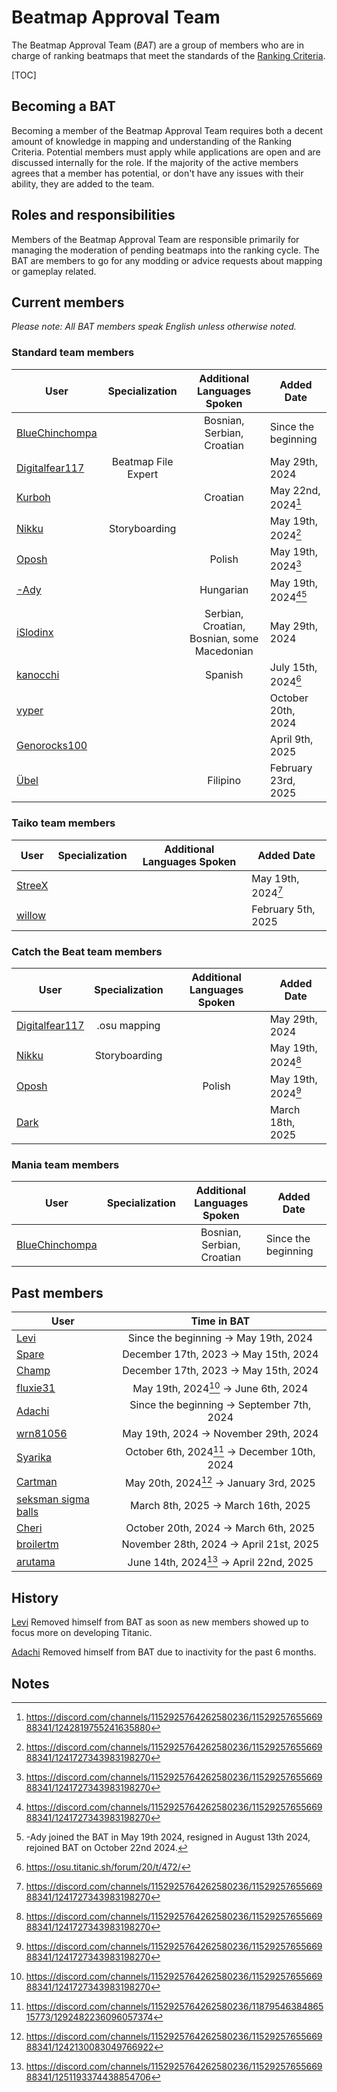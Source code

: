 # Beatmap Approval Team

The Beatmap Approval Team (_BAT_) are a group of members who are in charge of ranking beatmaps that meet the standards of the [Ranking Criteria](https://github.com/osuTitanic/wiki/blob/main/wiki/Ranking_Criteria/en.md).

[TOC]

## Becoming a BAT

Becoming a member of the Beatmap Approval Team requires both a decent amount of knowledge in mapping and understanding of the Ranking Criteria. Potential members must apply while applications are open and are discussed internally for the role. If the majority of the active members agrees that a member has potential, or don't have any issues with their ability, they are added to the team.


## Roles and responsibilities

Members of the Beatmap Approval Team are responsible primarily for managing the moderation of pending beatmaps into the ranking cycle. The BAT are members to go for any modding or advice requests about mapping or gameplay related.


## Current members

*Please note: All BAT members speak English unless otherwise noted.*


### Standard team members

User | Specialization | Additional Languages Spoken | Added Date
---|:---:|:---:|---
[BlueChinchompa](https://osu.titanic.sh/u/40)   |                     | Bosnian, Serbian, Croatian                  | Since the beginning
[Digitalfear117](https://osu.titanic.sh/u/809)  | Beatmap File Expert |                                             | May 29th, 2024
[Kurboh](https://osu.titanic.sh/u/810)          |                     | Croatian                                    | May 22nd, 2024[^3]
[Nikku](https://osu.titanic.sh/u/811)           | Storyboarding       |                                             | May 19th, 2024[^1]
[Oposh](https://osu.titanic.sh/u/829)           |                     | Polish                                      | May 19th, 2024[^1]
[-Ady](https://osu.titanic.sh/u/821)            |                     | Hungarian                                   | May 19th, 2024[^1][^6]
[iSlodinx](https://osu.titanic.sh/u/869)        |                     | Serbian, Croatian, Bosnian, some Macedonian | May 29th, 2024
[kanocchi](https://osu.titanic.sh/u/943)        |                     | Spanish                                     | July 15th, 2024[^5]
[vyper](https://osu.titanic.sh/u/69)            |                     |                                             | October 20th, 2024
[Genorocks100](https://osu.titanic.sh/u/1853)   |                     |                                             | April 9th, 2025
[Übel](https://osu.titanic.sh/u/593)            |                     | Filipino                                    | February 23rd, 2025


### Taiko team members

User | Specialization | Additional Languages Spoken | Added Date
---|:---:|:---:|---
[StreeX](https://osu.titanic.sh/u/67)           |   |          | May 19th, 2024[^1]
[willow](https://osu.titanic.sh/u/1088)         |   |          | February 5th, 2025


### Catch the Beat team members
User | Specialization | Additional Languages Spoken | Added Date
---|:---:|:---:|---
[Digitalfear117](https://osu.titanic.sh/u/809)  | .osu mapping  |        | May 29th, 2024
[Nikku](https://osu.titanic.sh/u/811)           | Storyboarding |        | May 19th, 2024[^1]
[Oposh](https://osu.titanic.sh/u/829)           |               | Polish | May 19th, 2024[^1]
[Dark](https://osu.titanic.sh/u/812)            |               |        | March 18th, 2025


### Mania team members
User | Specialization | Additional Languages Spoken | Added Date
---|:---:|:---:|---
[BlueChinchompa](https://osu.titanic.sh/u/40)  |   | Bosnian, Serbian, Croatian | Since the beginning


## Past members

User | Time in BAT
---|:---:
[Levi](https://osu.titanic.sh/u/2)   | Since the beginning -> May 19th, 2024
[Spare](https://osu.titanic.sh/u/92) | December 17th, 2023 -> May 15th, 2024
[Champ](https://osu.titanic.sh/u/96) | December 17th, 2023 -> May 15th, 2024
[fluxie31](https://osu.titanic.sh/u/517) | May 19th, 2024[^1] -> June 6th, 2024
[Adachi](https://osu.titanic.sh/u/39) | Since the beginning -> September 7th, 2024
[wrn81056](https://osu.titanic.sh/u/645) | May 19th, 2024 -> November 29th, 2024
[Syarika](https://osu.titanic.sh/u/1730) | October 6th, 2024[^7] -> December 10th, 2024
[Cartman](https://osu.titanic.sh/u/857) | May 20th, 2024[^2] -> January 3rd, 2025
[seksman sigma balls](https://osu.titanic.sh/u/2153) | March 8th, 2025 -> March 16th, 2025
[Cheri](https://osu.titanic.sh/u/1753) | October 20th, 2024 -> March 6th, 2025
[broilertm](https://osu.titanic.sh/u/989) | November 28th, 2024 -> April 21st, 2025
[arutama](https://osu.titanic.sh/u/905) | June 14th, 2024[^4] -> April 22nd, 2025
## History

[Levi](https://osu.titanic.sh/u/2) Removed himself from BAT as soon as new members showed up to focus more on developing Titanic.

[Adachi](https://osu.titanic.sh/u/39) Removed himself from BAT due to inactivity for the past 6 months.


## Notes
[^1]: https://discord.com/channels/1152925764262580236/1152925765566988341/1241727343983198270
[^2]: https://discord.com/channels/1152925764262580236/1152925765566988341/1242130083049766922
[^3]: https://discord.com/channels/1152925764262580236/1152925765566988341/1242819755241635880
[^4]: https://discord.com/channels/1152925764262580236/1152925765566988341/1251193374438854706
[^5]: https://osu.titanic.sh/forum/20/t/472/
[^6]: -Ady joined the BAT in May 19th 2024, resigned in August 13th 2024, rejoined BAT on October 22nd 2024.
[^7]: https://discord.com/channels/1152925764262580236/1187954638486515773/1292482236096057374

<!-- I used https://web.archive.org/web/20120614084710/http://osu.ppy.sh/wiki/Beatmap_Appreciation_Team as a base -Nikku-->
